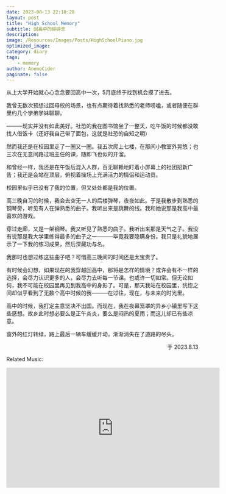 ```yaml
---
date: 2023-08-13 22:10:28
layout: post
title: "High School Memory"
subtitle: 回高中的碎碎念
description: 
image: /Resources/Images/Posts/HighSchoolPiano.jpg
optimized_image:
category: diary
tags:
    - memory
author: AnemoCider
paginate: false
---
```


从上大学开始就心心念念要回高中一次，5月底终于找到机会摸了进去。

我曾无数次预想过回母校的场景，也有点期待着找熟悉的老师唠嗑，或者随便在群里约几个学弟学妹聊聊。

———现实并没有如此美好。社恐的我在图书馆坐了一整天，吃午饭的时候都没敢找人借饭卡（还好我自己带了面包，这就是社恐的自知之明）



然而我还是在校园里走了一圈又一圈。我五次爬上七楼，在那间小教室外晃悠；也三次在无意间路过班主任的课，随即飞也似的开溜。

和曾经一样，我还是在午饭后混入人群，百无聊赖地盯着小屏幕上的社团招新广告；我还是会站在顶层，俯视着操场上充满活力的情侣和运动员。

校园里似乎已没有了我的位置，但又处处都是我的位置。



高三晚自习的时候，我会去空无一人的后楼弹琴，夜夜如此。于是我散步到熟悉的钢琴旁，听见有人在弹熟悉的曲子。我听出来是跳舞的线。我和她说那是我高中最喜欢的游戏。

穿过走廊，又是一架钢琴。我又听见了熟悉的曲子。我听出来那是天气之子。我没有说那是我大学里练得最多的曲子之一———毕竟我要隐瞒身份。我只是礼貌地展示了一下我的练习成果，然后深藏功与名。

我那时也想过练这些曲子吧？可惜高三晚间的时间还是太宝贵了。

有时候会幻想，如果现在的我穿越回高中，那将是怎样的情境？或许会有不一样的选择，会尽力认识更多的人，会尽力去听每一节课。也或许一切如常。但无论如何，我不可能在校园里再见到我高中的身影了。可是，那天我站在校园里，恍惚之间却似乎看到了无数个高中时候的我———在过往，现在，与未来的时光里。

高中的时候，我打定主意坚决不出国。而现在，我在夜幕笼罩的异乡小镇里写下这些感想。故乡此时想必要么是正午炎炎，要么是闷热的夏雨；而这儿却已有些凉意。

窗外的红灯转绿，路上最后一辆车缓缓开动，渐渐消失在了道路的尽头。
<p align="right">
于 2023.8.13
</p>

<p>Related Music:</p>
<iframe width="560" height="315" src="https://www.youtube.com/embed/gtFOfz_Lj2E?si=GtuWm30HtW7IiCMd" title="YouTube video player" frameborder="0" allow="accelerometer; autoplay; clipboard-write; encrypted-media; gyroscope; picture-in-picture; web-share" allowfullscreen></iframe>